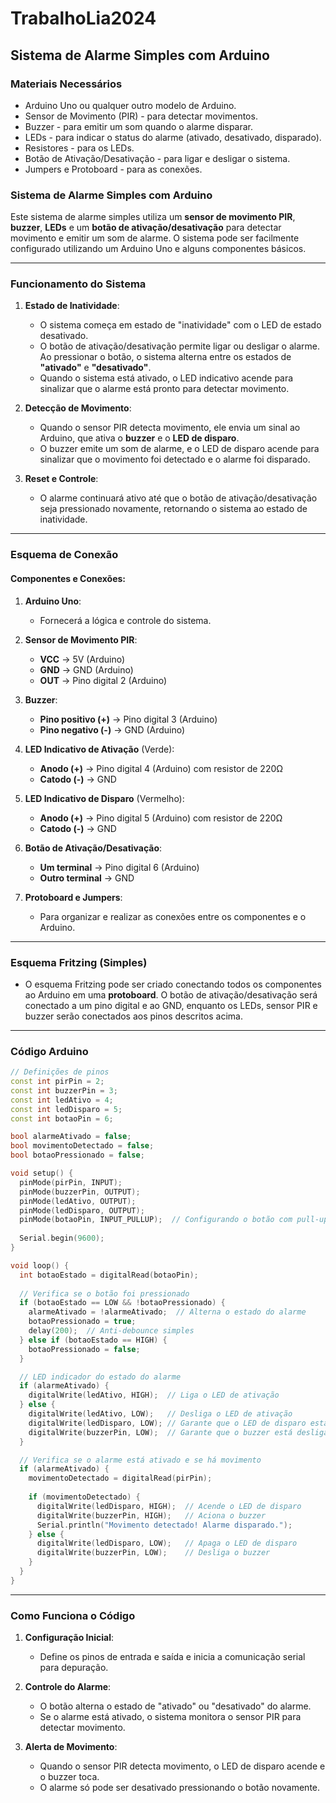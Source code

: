 # TrabalhoLia2024
## Sistema de Alarme Simples com Arduino
### Materiais Necessários

- Arduino Uno ou qualquer outro modelo de Arduino.
- Sensor de Movimento (PIR) - para detectar movimentos.
- Buzzer - para emitir um som quando o alarme disparar.
- LEDs - para indicar o status do alarme (ativado, desativado, disparado).
- Resistores - para os LEDs.
- Botão de Ativação/Desativação - para ligar e desligar o sistema.
- Jumpers e Protoboard - para as conexões.

### Sistema de Alarme Simples com Arduino

Este sistema de alarme simples utiliza um **sensor de movimento PIR**, **buzzer**, **LEDs** e um **botão de ativação/desativação** para detectar movimento e emitir um som de alarme. O sistema pode ser facilmente configurado utilizando um Arduino Uno e alguns componentes básicos.

---

### **Funcionamento do Sistema**

1. **Estado de Inatividade**:
   - O sistema começa em estado de "inatividade" com o LED de estado desativado.
   - O botão de ativação/desativação permite ligar ou desligar o alarme. Ao pressionar o botão, o sistema alterna entre os estados de **"ativado"** e **"desativado"**.
   - Quando o sistema está ativado, o LED indicativo acende para sinalizar que o alarme está pronto para detectar movimento.

2. **Detecção de Movimento**:
   - Quando o sensor PIR detecta movimento, ele envia um sinal ao Arduino, que ativa o **buzzer** e o **LED de disparo**.
   - O buzzer emite um som de alarme, e o LED de disparo acende para sinalizar que o movimento foi detectado e o alarme foi disparado.

3. **Reset e Controle**:
   - O alarme continuará ativo até que o botão de ativação/desativação seja pressionado novamente, retornando o sistema ao estado de inatividade.

---

### **Esquema de Conexão**

#### **Componentes e Conexões:**

1. **Arduino Uno**:
   - Fornecerá a lógica e controle do sistema.

2. **Sensor de Movimento PIR**:
   - **VCC** → 5V (Arduino)
   - **GND** → GND (Arduino)
   - **OUT** → Pino digital 2 (Arduino)

3. **Buzzer**:
   - **Pino positivo (+)** → Pino digital 3 (Arduino)
   - **Pino negativo (-)** → GND (Arduino)

4. **LED Indicativo de Ativação** (Verde):
   - **Anodo (+)** → Pino digital 4 (Arduino) com resistor de 220Ω
   - **Catodo (-)** → GND

5. **LED Indicativo de Disparo** (Vermelho):
   - **Anodo (+)** → Pino digital 5 (Arduino) com resistor de 220Ω
   - **Catodo (-)** → GND

6. **Botão de Ativação/Desativação**:
   - **Um terminal** → Pino digital 6 (Arduino)
   - **Outro terminal** → GND

7. **Protoboard e Jumpers**:
   - Para organizar e realizar as conexões entre os componentes e o Arduino.

---

### **Esquema Fritzing (Simples)**

- O esquema Fritzing pode ser criado conectando todos os componentes ao Arduino em uma **protoboard**. O botão de ativação/desativação será conectado a um pino digital e ao GND, enquanto os LEDs, sensor PIR e buzzer serão conectados aos pinos descritos acima.
  
---

### **Código Arduino**

```cpp
// Definições de pinos
const int pirPin = 2;
const int buzzerPin = 3;
const int ledAtivo = 4;
const int ledDisparo = 5;
const int botaoPin = 6;

bool alarmeAtivado = false;
bool movimentoDetectado = false;
bool botaoPressionado = false;

void setup() {
  pinMode(pirPin, INPUT);
  pinMode(buzzerPin, OUTPUT);
  pinMode(ledAtivo, OUTPUT);
  pinMode(ledDisparo, OUTPUT);
  pinMode(botaoPin, INPUT_PULLUP);  // Configurando o botão com pull-up interno
  
  Serial.begin(9600);
}

void loop() {
  int botaoEstado = digitalRead(botaoPin);
  
  // Verifica se o botão foi pressionado
  if (botaoEstado == LOW && !botaoPressionado) {
    alarmeAtivado = !alarmeAtivado;  // Alterna o estado do alarme
    botaoPressionado = true;
    delay(200);  // Anti-debounce simples
  } else if (botaoEstado == HIGH) {
    botaoPressionado = false;
  }

  // LED indicador do estado do alarme
  if (alarmeAtivado) {
    digitalWrite(ledAtivo, HIGH);  // Liga o LED de ativação
  } else {
    digitalWrite(ledAtivo, LOW);   // Desliga o LED de ativação
    digitalWrite(ledDisparo, LOW); // Garante que o LED de disparo está apagado
    digitalWrite(buzzerPin, LOW);  // Garante que o buzzer está desligado
  }

  // Verifica se o alarme está ativado e se há movimento
  if (alarmeAtivado) {
    movimentoDetectado = digitalRead(pirPin);
    
    if (movimentoDetectado) {
      digitalWrite(ledDisparo, HIGH);  // Acende o LED de disparo
      digitalWrite(buzzerPin, HIGH);   // Aciona o buzzer
      Serial.println("Movimento detectado! Alarme disparado.");
    } else {
      digitalWrite(ledDisparo, LOW);   // Apaga o LED de disparo
      digitalWrite(buzzerPin, LOW);    // Desliga o buzzer
    }
  }
}
```

---

### **Como Funciona o Código**

1. **Configuração Inicial**:
   - Define os pinos de entrada e saída e inicia a comunicação serial para depuração.
   
2. **Controle do Alarme**:
   - O botão alterna o estado de "ativado" ou "desativado" do alarme.
   - Se o alarme está ativado, o sistema monitora o sensor PIR para detectar movimento.
   
3. **Alerta de Movimento**:
   - Quando o sensor PIR detecta movimento, o LED de disparo acende e o buzzer toca.
   - O alarme só pode ser desativado pressionando o botão novamente.
